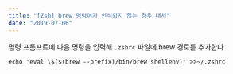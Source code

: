 ```yaml
---
title: "[Zsh] brew 명령어가 인식되지 않는 경우 대처"
date: "2019-07-06"
---
```


명령 프롬프트에 다음 명령을 입력해 `.zshrc` 파일에 brew 경로를 추가한다

`echo "eval \$($(brew --prefix)/bin/brew shellenv)" >>~/.zshrc`